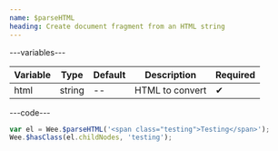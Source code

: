 ```yaml
---
name: $parseHTML
heading: Create document fragment from an HTML string
---
```


---variables---

| Variable | Type | Default | Description | Required |
| -- | -- | -- | -- | -- |
| html | string | -- | HTML to convert | ✔ |

---code---

```javascript
var el = Wee.$parseHTML('<span class="testing">Testing</span>');
Wee.$hasClass(el.childNodes, 'testing');
```